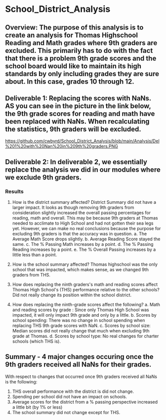 # School_District_Analysis
## Overview: The purpose of this analysis is to create an analysis for Thomas Highschool Reading and Math grades where 9th graders are excluded. This primarily has to do with the fact that there is a problem 9th grade scores and the school board would like to maintain its high standards by only including grades they are sure about. In this case, grades 10 through 12. 
## Deliverable 1: Replacing the scores with NaNs. AS you can see in the picture in the link below, the 9th grade scores for reading and math have been replaced with NaNs. When recalculating the statistics, 9th graders will be excluded. 

https://github.com/cwbyrd/School_District_Analysis/blob/main/Analysis/Del%201%20with%20Nan%20in%209th%20graders.PNG

## Deliverable 2: In deliverable 2, we essentially replace the analysis we did in our modules where we exclude 9th graders. 
### Results
1. How is the district summary affected? District Summary did not have a larger impact. It looks as though removing 9th graders from consideration slightly increased the overall passing percentages for reading, math and overall. This may be because 9th graders at Thomas needed to acclimate to High School and had not gotten their sea legs yet. However, we can make no real conclusions because the purpose for excluding 9th graders is that the accuracy was in question. 
   a. The Average Math Score drops slightly. 
   b. Average Reading Score stayed the same. 
   c. The % Passing Math increases by a point. 
   d. The % Passing Reading increases by a point.
   e. The % Overall Passing increases by a little less than a point. 

2. How is the school summary affected? Thomas highschool was the only school that was impacted, which makes sense, as we changed 9th graders from THS. 
3. How does replacing the ninth graders's math and reading scores affect Thomas High School's (THS) performance relative to the other schools? Did not really change its position within the school district. 
4. How does replacing the ninth-grade scores affect the following? 
   a. Math and reading scores by grade : Since only Thomas High School was impacted, it will only impact 9th grade and only by a little. 
   b. Scores by school spending: There was no change in school spending when replacing THS 9th grade scores with NaN. 
   c. Scores by school size: Median scores did not really change that much when excluding 9th grade at Thomas.
   d. Scores by school type: No real changes for charter schools (which THS is).  

## Summary - 4 major changes occuring once the 9th graders received all NaNs for their grades.    
With respect to changes that occurred once 9th graders received all NaNs is the following: 
1. THS overall performance with the district is did not change. 
2. Spending per school did not have an impact on schools. 
3. Average scores for the district from a % passing perspective increased a little bit (by 1% or less) 
4. The school summary did not change except for THS. 

